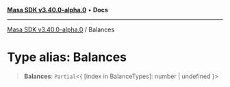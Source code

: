 [**Masa SDK v3.40.0-alpha.0**](../README.md) • **Docs**

***

[Masa SDK v3.40.0-alpha.0](../globals.md) / Balances

# Type alias: Balances

> **Balances**: `Partial`\<\{ \[index in BalanceTypes\]: number \| undefined \}\>
